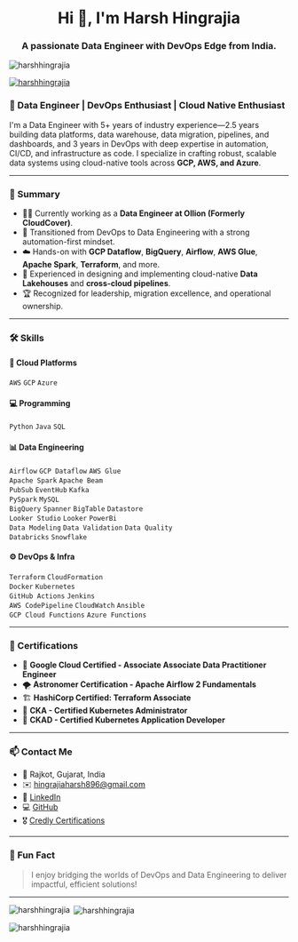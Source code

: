 <h1 align="center">Hi 👋, I'm Harsh Hingrajia</h1>
<h3 align="center">A passionate Data Engineer with DevOps Edge from India.</h3>

<p align="left"> <img src="https://komarev.com/ghpvc/?username=harshhingrajia&label=Profile%20views&color=0e75b6&style=flat" alt="harshhingrajia" /> </p>

<p align="left"> <a href="https://github.com/ryo-ma/github-profile-trophy"><img src="https://github-profile-trophy.vercel.app/?username=harshhingrajia&theme=darkhub" alt="harshhingrajia" /></a> </p>


### 💼 Data Engineer | DevOps Enthusiast | Cloud Native Enthusiast

I'm a Data Engineer with 5+ years of industry experience—2.5 years building data platforms, data warehouse, data migration, pipelines, and dashboards, and 3 years in DevOps with deep expertise in automation, CI/CD, and infrastructure as code. I specialize in crafting robust, scalable data systems using cloud-native tools across **GCP, AWS, and Azure**.

---

### 🧠 Summary

- 👷‍♂️ Currently working as a **Data Engineer at Ollion (Formerly CloudCover)**.
- 🔁 Transitioned from DevOps to Data Engineering with a strong automation-first mindset.
- ☁️ Hands-on with **GCP Dataflow**, **BigQuery**, **Airflow**, **AWS Glue**, **Apache Spark**, **Terraform**, and more.
- 🧱 Experienced in designing and implementing cloud-native **Data Lakehouses** and **cross-cloud pipelines**.
- 🏆 Recognized for leadership, migration excellence, and operational ownership.

---

### 🛠️ Skills

#### 🚀 Cloud Platforms
`AWS` `GCP` `Azure`

#### 💻 Programming
`Python` `Java` `SQL`

#### 📊 Data Engineering
`Airflow` `GCP Dataflow` `AWS Glue` 
<br>
`Apache Spark` `Apache Beam`
<br>
`PubSub` `EventHub` `Kafka`
<br>
`PySpark` `MySQL` 
<br> 
`BigQuery` `Spanner` `BigTable` `Datastore` 
<br> 
`Looker Studio` `Looker` `PowerBi` 
<br>
`Data Modeling`  `Data Validation` `Data Quality` 
<br> 
`Databricks` `Snowflake` 

#### ⚙️ DevOps & Infra
`Terraform` `CloudFormation` 
<br>
`Docker` `Kubernetes` 
<br>
`GitHub Actions` `Jenkins`
<br>
`AWS CodePipeline` `CloudWatch` `Ansible` 
<br>
`GCP Cloud Functions` `Azure Functions`

---

### 📜 Certifications

- 🧠 **Google Cloud Certified - Associate Associate Data Practitioner Engineer**
- 🌪️ **Astronomer Certification - Apache Airflow 2 Fundamentals**
- 🏗️ **HashiCorp Certified: Terraform Associate**
- 🐳 **CKA - Certified Kubernetes Administrator**
- 🧱 **CKAD - Certified Kubernetes Application Developer**

---

### 📫 Contact Me

- 📍 Rajkot, Gujarat, India  
- ✉️ [hingrajiaharsh896@gmail.com](mailto:hingrajiaharsh896@gmail.com)  
- 🔗 [LinkedIn](https://www.linkedin.com/in/harsh-hingrajia-582494148/)  
- 💻 [GitHub](https://github.com/harshhingrajia)  
- 🎖️ [Credly Certifications](https://www.credly.com/users/harsh-hingrajia)

---

### 📌 Fun Fact

> I enjoy bridging the worlds of DevOps and Data Engineering to deliver impactful, efficient solutions!

---



<p><img align="left" src="https://github-readme-stats.vercel.app/api/top-langs?username=harshhingrajia&show_icons=true&locale=en&layout=compact" alt="harshhingrajia" /></p>

<p>&nbsp;<img align="center" src="https://github-readme-stats.vercel.app/api?username=harshhingrajia&show_icons=true&locale=en" alt="harshhingrajia" /></p>

<p><img align="center" src="https://github-readme-streak-stats.herokuapp.com/?user=harshhingrajia&" alt="harshhingrajia" /></p>
